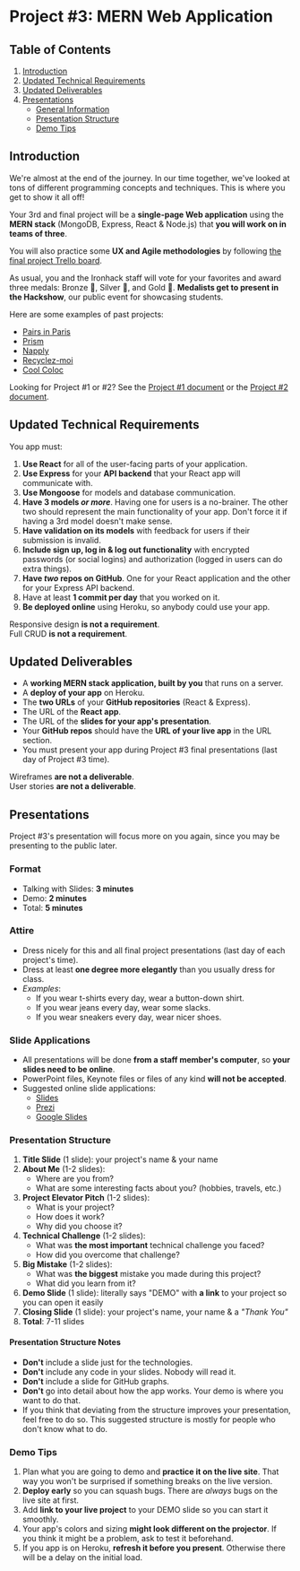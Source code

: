 # Project #3: MERN Web Application

## Table of Contents

1. [Introduction](#introduction)
2. [Updated Technical Requirements](#updated-technical-requirements)
3. [Updated Deliverables](#updated-deliverables)
4. [Presentations](#presentations)
   - [General Information](#presentations)
   - [Presentation Structure](#presentation-structure)
   - [Demo Tips](#demo-tips)

## Introduction

We're almost at the end of the journey.
In our time together,
we've looked at tons of different programming concepts and techniques.
This is where you get to show it all off!

Your 3rd and final project
will be a **single-page Web application** using the **MERN stack**
(MongoDB, Express, React & Node.js)
that **you will work on in teams of three**.

You will also practice some **UX and Agile methodologies** by following
[the final project Trello board](https://trello.com/b/vnXgh1Y8/trello-template-final-project).

As usual, you and the Ironhack staff will vote for your favorites
and award three medals: Bronze 🥉, Silver 🥈, and Gold 🥇.
**Medalists get to present in the Hackshow**, our public event for showcasing students.

Here are some examples of past projects:

- [Pairs in Paris](https://pairs-in-paris.herokuapp.com/)
- [Prism](https://customreactapp.herokuapp.com/)
- [Napply](https://napply.herokuapp.com/)
- [Recyclez-moi](https://recycleapp.herokuapp.com/)
- [Cool Coloc](https://cool-coloc.herokuapp.com/)

Looking for Project #1 or #2? See the [Project #1 document](project1.md)
or the [Project #2 document](project2.md).

## Updated Technical Requirements

You app must:

1. **Use React** for all of the user-facing parts of your application.
2. **Use Express** for your **API backend**
   that your React app will communicate with.
3. **Use Mongoose** for models and database communication.
4. **Have 3 models _or more_**.
   Having one for users is a no-brainer.
   The other two should represent the main functionality of your app.
   Don't force it if having a 3rd model doesn't make sense.
5. **Have validation on its models** with feedback for users
   if their submission is invalid.
6. **Include sign up, log in & log out functionality**
   with encrypted passwords (or social logins)
   and authorization (logged in users can do extra things).
7. **Have _two_ repos on GitHub**.
   One for your React application and the other for your Express API backend.
8. Have at least **1 commit per day** that you worked on it.
9. **Be deployed online** using Heroku, so anybody could use your app.

Responsive design **is not a requirement**. <br>
Full CRUD **is not a requirement**.

## Updated Deliverables

- A **working MERN stack application, built by you** that runs on a server.
- A **deploy of your app** on Heroku.
- The **two URLs** of your **GitHub repositories** (React & Express).
- The URL of the **React app**.
- The URL of the **slides for your app's presentation**.
- Your **GitHub repos** should have
  the **URL of your live app** in the URL section.
- You must present your app during Project #3 final presentations
  (last day of Project #3 time).

Wireframes **are not a deliverable**. <br>
User stories **are not a deliverable**.

## Presentations

Project #3's presentation will focus more on you again, since you may be presenting to the public later.

### Format

- Talking with Slides: **3 minutes**
- Demo: **2 minutes**
- Total: **5 minutes**

### Attire

- Dress nicely for this and all final project presentations
  (last day of each project's time).
- Dress at least **one degree more elegantly** than you usually dress for class.
- _Examples_:
  - If you wear t-shirts every day, wear a button-down shirt.
  - If you wear jeans every day, wear some slacks.
  - If you wear sneakers every day, wear nicer shoes.

### Slide Applications

- All presentations will be done **from a staff member's computer**,
  so **your slides need to be online**.
- PowerPoint files, Keynote files or files of any kind **will not be accepted**.
- Suggested online slide applications:
  - [Slides](https://slides.com/)
  - [Prezi](https://prezi.com/)
  - [Google Slides](https://www.google.com/slides/about/)

### Presentation Structure

1. **Title Slide** (1 slide): your project's name & your name
2. **About Me** (1-2 slides):
   - Where are you from?
   - What are some interesting facts about you? (hobbies, travels, etc.)
3. **Project Elevator Pitch** (1-2 slides):
   - What is your project?
   - How does it work?
   - Why did you choose it?
4. **Technical Challenge** (1-2 slides):
   - What was **the most important** technical challenge you faced?
   - How did you overcome that challenge?
5. **Big Mistake** (1-2 slides):
   - What was **the biggest** mistake you made during this project?
   - What did you learn from it?
6. **Demo Slide** (1 slide): literally says "DEMO"
   with **a link** to your project so you can open it easily
7. **Closing Slide** (1 slide): your project's name, your name & a _"Thank You"_
8. **Total**: 7-11 slides

#### Presentation Structure Notes

- **Don't** include a slide just for the technologies.
- **Don't** include any code in your slides. Nobody will read it.
- **Don't** include a slide for GitHub graphs.
- **Don't** go into detail about how the app works.
  Your demo is where you want to do that.
- If you think that deviating from the structure improves your presentation,
  feel free to do so.
  This suggested structure is mostly for people who don't know what to do.

### Demo Tips

1. Plan what you are going to demo and **practice it on the live site**.
   That way you won't be surprised if something breaks on the live version.
2. **Deploy early** so you can squash bugs.
   There are _always_ bugs on the live site at first.
3. Add **link to your live project** to your DEMO slide
   so you can start it smoothly.
4. Your app's colors and sizing **might look different on the projector**.
   If you think it might be a problem, ask to test it beforehand.
5. If you app is on Heroku, **refresh it before you present**.
   Otherwise there will be a delay on the initial load.
